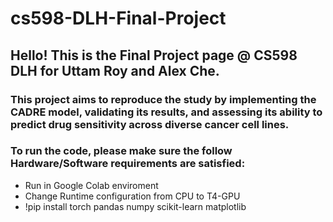 # cs598-DLH-Final-Project

## Hello! This is the Final Project page @ CS598 DLH for Uttam Roy and Alex Che.

### This project aims to reproduce the study by implementing the **CADRE** model, validating its results, and assessing its ability to predict drug sensitivity across diverse cancer cell lines.

### To run the code, please make sure the follow Hardware/Software requirements are satisfied:
 - Run in Google Colab enviroment
 - Change Runtime configuration from CPU to T4-GPU
 - !pip install torch pandas numpy scikit-learn matplotlib


